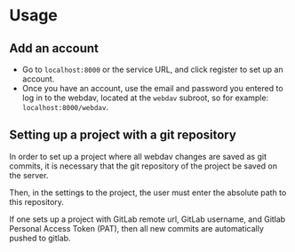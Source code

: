 
# Usage

## Add an account

* Go to `localhost:8000` or the service URL, and click register to set up an account.
* Once you have an account, use the email and password you entered to log in to the webdav, located at the `webdav` subroot, so for example: `localhost:8000/webdav`.

## Setting up a project with a git repository

In order to set up a project where all webdav changes are saved as git commits, it is necessary that the git repository of the project be saved on the server.

Then, in the settings to the project, the user must enter the absolute path to this repository.

If one sets up a project with GitLab remote url, GitLab username, and Gitlab Personal Access Token (PAT), then all new commits are automatically pushed to gitlab.
